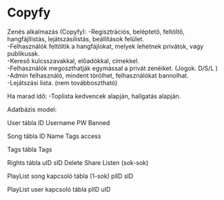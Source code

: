 # Copyfy
Zenés alkalmazás (Copyfy):
-Regisztrációs, beléptető, feltöltő, hangfájllistás, lejátszásilistás, beállítások felület. <br/>
-Felhasználók feltöltik a hangfájlokat, melyek lehetnek privátok, vagy publikusak. <br/>
-Kereső kulcsszavakkal, előadókkal, címekkel. <br/>
-Felhasználók megoszthatják egymással a privát zenéiket. (Jogok. D/S/L ) <br/>
-Admin felhasználó, mindent törölhet, felhasználókat bannolhat. <br/>
-Lejátszási lista. (nem továbbosztható) <br/>

Ha marad idő:
-Toplista kedvencek alapján, hallgatás alapján.

Adatbázis model:

User tábla
ID Username PW Banned 

Song tábla
ID Name Tags access

Tags tábla
Tags

Rights tábla
uID sID Delete Share Listen (sok-sok)

PlayList song kapcsoló tábla (1-sok)
plID sID

PlayList user kapcsoló tábla
plID uID